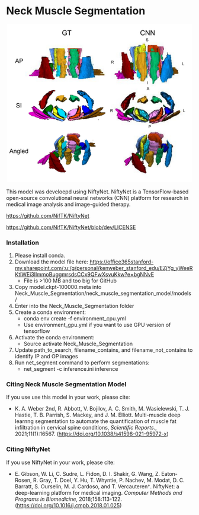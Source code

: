 # Neck Muscle Segmentation

<p align="center">
<img src="https://github.com/kennethaweberii/Neck_Muscle_Segmentation/blob/main/segmentation_figure.jpg" width="500">
</p>

This model was develoepd using NiftyNet. NiftyNet is a TensorFlow-based open-source convolutional neural networks (CNN) platform for research in medical image analysis and image-guided therapy.

https://github.com/NifTK/NiftyNet

https://github.com/NifTK/NiftyNet/blob/dev/LICENSE

### Installation

1. Please install conda.
2. Download the model file here: https://office365stanford-my.sharepoint.com/:u:/g/personal/kenweber_stanford_edu/EZjYg_yWeeRKtlWEi3IlmmoBuggmrsdsCCx9QFwXsvuKkw?e=bgNNvE
    * File is >100 MB and too big for GitHub
4. Copy model.ckpt-100000.meta into Neck_Muscle_Segmentation/neck_muscle_segmentation_model/models/
5. Enter into the Neck_Muscle_Segmentation folder
6. Create a conda environment:
    * conda env create -f environment_cpu.yml
    * Use environment_gpu.yml if you want to use GPU version of tensorflow
7. Activate the conda environment:
    * Source activate Neck_Muscle_Segmentation
8. Update path_to_search, filename_contains, and filename_not_contains to identify IP and OP images
9. Run net_segment command to perform segmentations:
    * net_segment -c inference.ini inference

### Citing Neck Muscle Segmentation Model

If you use use this model in your work, please cite:

* K. A. Weber 2nd, R. Abbott, V. Bojilov, A. C. Smith, M. Wasielewski, T. J. Hastie, T. B. Parrish, S. Mackey, and J. M. Elliott. Multi-muscle deep learnng segmentation to automate the quantification of muscle fat infiltration in cervical spine conditions, _Scientific Reports_., 2021;11(1):16567.
(https://doi.org/10.1038/s41598-021-95972-x)

### Citing NiftyNet

If you use NiftyNet in your work, please cite:

* E. Gibson, W. Li, C. Sudre, L. Fidon, D. I. Shakir, G. Wang, Z. Eaton-Rosen, R. Gray, T. Doel, Y. Hu, T. Whyntie, P. Nachev, M. Modat, D. C. Barratt, S. Ourselin, M. J. Cardoso, and T. Vercauteren†. NiftyNet: a deep-learning platform for medical imaging. _Computer Methods and Programs in Biomedicine_, 2018;158:113-122.
(https://doi.org/10.1016/j.cmpb.2018.01.025)
